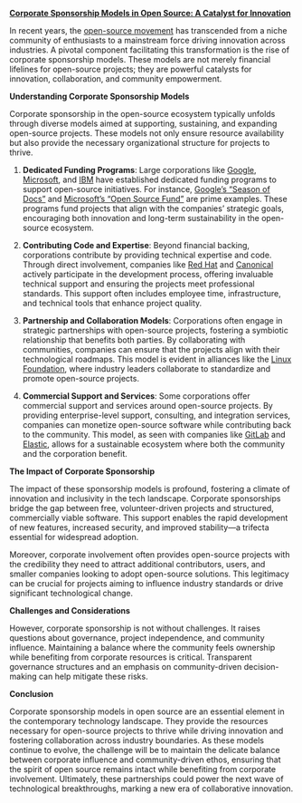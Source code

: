 **[Corporate Sponsorship Models in Open Source: A Catalyst for Innovation](https://opensource.guide)**

In recent years, the [open-source movement](https://en.wikipedia.org/wiki/Open_source) has transcended from a niche community of enthusiasts to a mainstream force driving innovation across industries. A pivotal component facilitating this transformation is the rise of corporate sponsorship models. These models are not merely financial lifelines for open-source projects; they are powerful catalysts for innovation, collaboration, and community empowerment.

**Understanding Corporate Sponsorship Models**

Corporate sponsorship in the open-source ecosystem typically unfolds through diverse models aimed at supporting, sustaining, and expanding open-source projects. These models not only ensure resource availability but also provide the necessary organizational structure for projects to thrive.

1. **Dedicated Funding Programs**: Large corporations like [Google](https://about.google/), [Microsoft](https://www.microsoft.com/), and [IBM](https://www.ibm.com/) have established dedicated funding programs to support open-source initiatives. For instance, [Google’s “Season of Docs”](https://developers.google.com/season-of-docs) and [Microsoft’s “Open Source Fund”](https://opensource.microsoft.com/) are prime examples. These programs fund projects that align with the companies’ strategic goals, encouraging both innovation and long-term sustainability in the open-source ecosystem.

2. **Contributing Code and Expertise**: Beyond financial backing, corporations contribute by providing technical expertise and code. Through direct involvement, companies like [Red Hat](https://www.redhat.com/) and [Canonical](https://canonical.com/) actively participate in the development process, offering invaluable technical support and ensuring the projects meet professional standards. This support often includes employee time, infrastructure, and technical tools that enhance project quality.

3. **Partnership and Collaboration Models**: Corporations often engage in strategic partnerships with open-source projects, fostering a symbiotic relationship that benefits both parties. By collaborating with communities, companies can ensure that the projects align with their technological roadmaps. This model is evident in alliances like the [Linux Foundation](https://www.linuxfoundation.org/), where industry leaders collaborate to standardize and promote open-source projects.

4. **Commercial Support and Services**: Some corporations offer commercial support and services around open-source projects. By providing enterprise-level support, consulting, and integration services, companies can monetize open-source software while contributing back to the community. This model, as seen with companies like [GitLab](https://about.gitlab.com/) and [Elastic](https://www.elastic.co/), allows for a sustainable ecosystem where both the community and the corporation benefit.

**The Impact of Corporate Sponsorship**

The impact of these sponsorship models is profound, fostering a climate of innovation and inclusivity in the tech landscape. Corporate sponsorships bridge the gap between free, volunteer-driven projects and structured, commercially viable software. This support enables the rapid development of new features, increased security, and improved stability—a trifecta essential for widespread adoption.

Moreover, corporate involvement often provides open-source projects with the credibility they need to attract additional contributors, users, and smaller companies looking to adopt open-source solutions. This legitimacy can be crucial for projects aiming to influence industry standards or drive significant technological change.

**Challenges and Considerations**

However, corporate sponsorship is not without challenges. It raises questions about governance, project independence, and community influence. Maintaining a balance where the community feels ownership while benefiting from corporate resources is critical. Transparent governance structures and an emphasis on community-driven decision-making can help mitigate these risks.

**Conclusion**

Corporate sponsorship models in open source are an essential element in the contemporary technology landscape. They provide the resources necessary for open-source projects to thrive while driving innovation and fostering collaboration across industry boundaries. As these models continue to evolve, the challenge will be to maintain the delicate balance between corporate influence and community-driven ethos, ensuring that the spirit of open source remains intact while benefiting from corporate involvement. Ultimately, these partnerships could power the next wave of technological breakthroughs, marking a new era of collaborative innovation.
